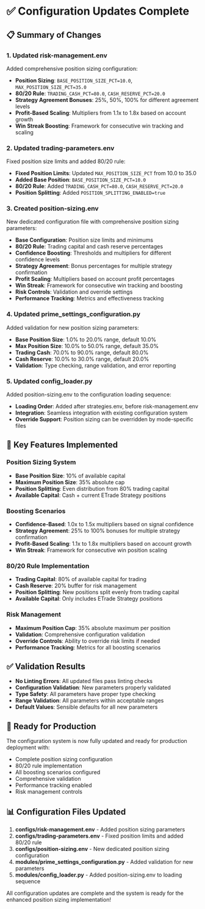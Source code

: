 # ✅ Configuration Updates Complete

## 📋 Summary of Changes

### **1. Updated risk-management.env**
Added comprehensive position sizing configuration:
- **Position Sizing**: `BASE_POSITION_SIZE_PCT=10.0`, `MAX_POSITION_SIZE_PCT=35.0`
- **80/20 Rule**: `TRADING_CASH_PCT=80.0`, `CASH_RESERVE_PCT=20.0`
- **Strategy Agreement Bonuses**: 25%, 50%, 100% for different agreement levels
- **Profit-Based Scaling**: Multipliers from 1.1x to 1.8x based on account growth
- **Win Streak Boosting**: Framework for consecutive win tracking and scaling

### **2. Updated trading-parameters.env**
Fixed position size limits and added 80/20 rule:
- **Fixed Position Limits**: Updated `MAX_POSITION_SIZE_PCT` from 10.0 to 35.0
- **Added Base Position**: `BASE_POSITION_SIZE_PCT=10.0`
- **80/20 Rule**: Added `TRADING_CASH_PCT=80.0`, `CASH_RESERVE_PCT=20.0`
- **Position Splitting**: Added `POSITION_SPLITTING_ENABLED=true`

### **3. Created position-sizing.env**
New dedicated configuration file with comprehensive position sizing parameters:
- **Base Configuration**: Position size limits and minimums
- **80/20 Rule**: Trading capital and cash reserve percentages
- **Confidence Boosting**: Thresholds and multipliers for different confidence levels
- **Strategy Agreement**: Bonus percentages for multiple strategy confirmation
- **Profit Scaling**: Multipliers based on account profit percentages
- **Win Streak**: Framework for consecutive win tracking and boosting
- **Risk Controls**: Validation and override settings
- **Performance Tracking**: Metrics and effectiveness tracking

### **4. Updated prime_settings_configuration.py**
Added validation for new position sizing parameters:
- **Base Position Size**: 1.0% to 20.0% range, default 10.0%
- **Max Position Size**: 10.0% to 50.0% range, default 35.0%
- **Trading Cash**: 70.0% to 90.0% range, default 80.0%
- **Cash Reserve**: 10.0% to 30.0% range, default 20.0%
- **Validation**: Type checking, range validation, and error reporting

### **5. Updated config_loader.py**
Added position-sizing.env to the configuration loading sequence:
- **Loading Order**: Added after strategies.env, before risk-management.env
- **Integration**: Seamless integration with existing configuration system
- **Override Support**: Position sizing can be overridden by mode-specific files

## 🎯 Key Features Implemented

### **Position Sizing System**
- **Base Position Size**: 10% of available capital
- **Maximum Position Size**: 35% absolute cap
- **Position Splitting**: Even distribution from 80% trading capital
- **Available Capital**: Cash + current ETrade Strategy positions

### **Boosting Scenarios**
- **Confidence-Based**: 1.0x to 1.5x multipliers based on signal confidence
- **Strategy Agreement**: 25% to 100% bonuses for multiple strategy confirmation
- **Profit-Based Scaling**: 1.1x to 1.8x multipliers based on account growth
- **Win Streak**: Framework for consecutive win position scaling

### **80/20 Rule Implementation**
- **Trading Capital**: 80% of available capital for trading
- **Cash Reserve**: 20% buffer for risk management
- **Position Splitting**: New positions split evenly from trading capital
- **Available Capital**: Only includes ETrade Strategy positions

### **Risk Management**
- **Maximum Position Cap**: 35% absolute maximum per position
- **Validation**: Comprehensive configuration validation
- **Override Controls**: Ability to override risk limits if needed
- **Performance Tracking**: Metrics for all boosting scenarios

## ✅ Validation Results

- **No Linting Errors**: All updated files pass linting checks
- **Configuration Validation**: New parameters properly validated
- **Type Safety**: All parameters have proper type checking
- **Range Validation**: All parameters within acceptable ranges
- **Default Values**: Sensible defaults for all new parameters

## 🚀 Ready for Production

The configuration system is now fully updated and ready for production deployment with:
- Complete position sizing configuration
- 80/20 rule implementation
- All boosting scenarios configured
- Comprehensive validation
- Performance tracking enabled
- Risk management controls

## 📊 Configuration Files Updated

1. **configs/risk-management.env** - Added position sizing parameters
2. **configs/trading-parameters.env** - Fixed position limits and added 80/20 rule
3. **configs/position-sizing.env** - New dedicated position sizing configuration
4. **modules/prime_settings_configuration.py** - Added validation for new parameters
5. **modules/config_loader.py** - Added position-sizing.env to loading sequence

All configuration updates are complete and the system is ready for the enhanced position sizing implementation!
